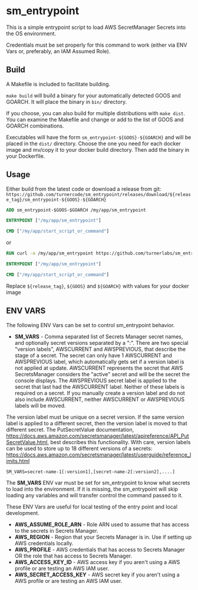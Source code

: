 # sm_entrypoint

This is a simple entrypoint script to load AWS SecretManager Secrets into the OS environment.

Credentials must be set properly for this command to work (either via ENV Vars or, preferably, an IAM Assumed Role).

## Build

A Makefile is included to facilitate building.

`make build` will build a binary for your automatically detected GOOS and GOARCH.  It will place the binary in `bin/` directory.

If you choose, you can also build for multiple distributions with `make dist`.  You can examine the Makefile and change or add to the list of GOOS and GOARCH combinations.

Executables will have the form `sm_entrypoint-${GOOS}-${GOARCH}` and will be placed in the `dist/` directory.  Choose the one you need for each docker image and mv/copy it to your docker
build directory.  Then add the binary in your Dockerfile.

## Usage
Either build from the latest code or download a release from git:  `https://github.com/turnercode/sm_entrypoint/releases/download/${release_tag}/sm_entrypoint-${GOOS}-${GOARCH}`

```Dockerfile
ADD sm_entrypoint-$GOOS-$GOARCH /my/app/sm_entrypoint

ENTRYPOINT ["/my/app/sm_entrypoint"]

CMD ["/my/app/start_script_or_command"]
```
or
```Dockerfile
RUN curl -o /my/app/sm_entrypoint https://github.com/turnerlabs/sm_entrypoint/releases/download/${release_tag}/sm_entrypoint-${GOOS}-${GOARCH}

ENTRYPOINT ["/my/app/sm_entrypoint"]

CMD ["/my/app/start_script_or_command"]
```

Replace `${release_tag}`, `${GOOS}` and `${GOARCH}` with values for your docker image

## ENV VARS
The following ENV Vars can be set to control sm_entrypoint behavior.

- __SM_VARS__ - Comma separated list of Secrets Manager secret names, and optionally secret versions separated by a ":". There are two special "version labels", AWSCURRENT and AWSPREVIOUS,
that describe the stage of a secret.  The secret can only have 1 AWSCURRENT and AWSPREVIOUS label, which automatically gets set if a version label is not applied at update.  AWSCURRENT represents
the secret that AWS SecretsManager considers the "active" secret and will be the secret the console displays.  The AWSPREVIOUS secret label is applied to the secret that last had the AWSCURRENT
label.  Neither of these labels is required on a secret.  If you manually create a version label and do not also include AWSCURRENT, neither AWSCURRENT or AWSPREVIOUS labels will be moved.

The version label must be unique on a secret version.  If the same version label is applied to a different secret, then the version label is moved to that different secret.  The PutSecretValue 
documentation, <https://docs.aws.amazon.com/secretsmanager/latest/apireference/API_PutSecretValue.html>, best describes this functionality.  With care, version labels can be used to store 
up to 18 different versions of a secrets:
<https://docs.aws.amazon.com/secretsmanager/latest/userguide/reference_limits.html>

  ```
  SM_VARS=secret-name-1[:version1],[secret-name-2[:version2],....]
  ```

The __SM_VARS__ ENV var must be set for sm_entrypoint to know what secrets to load into the environment. If it is missing, the
sm_entrypoint will skip loading any variables and will transfer control the command passed to it.

These ENV Vars are useful for local testing of the entry point and local development.

- __AWS_ASSUME_ROLE_ARN__ - Role ARN used to assume that has access to the secrets in Secrets Manager.
- __AWS_REGION__ - Region that your Secrets Manager is in.  Use if setting up AWS credentials locally.
- __AWS_PROFILE__ - AWS credentials that has access to Secrets Manager OR the role that has access to Secrets Manager.
- __AWS_ACCESS_KEY_ID__ - AWS access key if you aren't using a AWS profile or are testing an AWS IAM user.
- __AWS_SECRET_ACCESS_KEY__ - AWS secret key if you aren't using a AWS profile or are testing an AWS IAM user.
